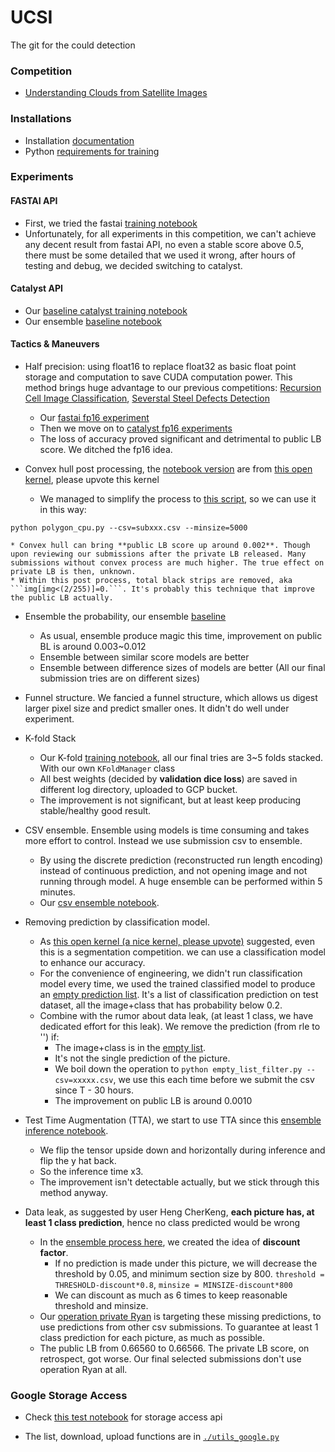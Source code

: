 # UCSI
The git for the could detection

### Competition
* [Understanding Clouds from Satellite Images](https://www.kaggle.com/c/understanding_cloud_organization)


### Installations

* Installation [documentation](doc/INSTALL.md)
* Python [requirements for training](requirements.txt)

### Experiments

#### **FASTAI** API
* First, we tried the fastai [training notebook](train_fastai_nofunnel.ipynb)
* Unfortunately, for all experiments in this competition, we can't achieve any decent result from fastai API, no even a stable score above 0.5, there must be some detailed that we used it wrong, after hours of testing and debug, we decided switching to catalyst.

#### **Catalyst** API
* Our [baseline catalyst training notebook](catalyst_train_newinf.ipynb)
* Our ensemble [baseline notebook](https://github.com/iofthetiger/ucsi/blob/master/catalyst_ensemble.ipynb)

#### Tactics & Maneuvers
* Half precision: using float16 to replace float32 as basic float point storage and computation to save CUDA computation power. This method brings huge advantage to our previous competitions: [Recursion Cell Image Classification](https://github.com/raynardj/python4ml/tree/master/experiments/rcic), [Severstal Steel Defects Detection](https://github.com/raynardj/ssdd)
    * Our [fastai fp16 experiment](unet_fpn_train_fp16_fastai.ipynb)
    * Then we move on to [catalyst fp16 experiments](ref_b5_fp18.ipynb)
    * The loss of accuracy proved significant and detrimental to public LB score. We ditched the fp16 idea.

* Convex hull post processing, the [notebook version](polygon_cpu.ipynb) are from [this open kernel](https://www.kaggle.com/ratthachat/cloud-convexhull-polygon-postprocessing-no-gpu), please upvote this kernel
    * We managed to simplify the process to [this script](https://github.com/iofthetiger/ucsi/blob/master/polygon_cpu.py), so we can use it in this way:
```
python polygon_cpu.py --csv=subxxx.csv --minsize=5000
```
    * Convex hull can bring **public LB score up around 0.002**. Though upon reviewing our submissions after the private LB released. Many submissions without convex process are much higher. The true effect on private LB is then, unknown.
    * Within this post process, total black strips are removed, aka ```img[img<(2/255)]=0.```. It's probably this technique that improve the public LB actually.

* Ensemble the probability, our ensemble [baseline](catalyst_ensemble.ipynb)
    * As usual, ensemble produce magic this time, improvement on public BL is around 0.003~0.012
    * Ensemble between similar score models are better
    * Ensemble between difference sizes of models are better (All our final submission tries are on different sizes)

* Funnel structure. We fancied a funnel structure, which allows us digest larger pixel size and predict smaller ones. It didn't do well under experiment.

* K-fold Stack
    * Our K-fold [training notebook](catalyst_train_kfold.ipynb), all our final tries are 3~5 folds stacked. With our own ```KFoldManager``` class
    * All best weights (decided by **validation dice loss**) are saved in different log directory, uploaded to GCP bucket.
    * The improvement is not significant, but at least keep producing stable/healthy good result.
* CSV ensemble. Ensemble using models is time consuming and takes more effort to control. Instead we use submission csv to ensemble.
    * By using the discrete prediction (reconstructed run length encoding) instead of continuous prediction, and not opening image and not running through model. A huge ensemble can be performed within 5 minutes.
    * Our [csv ensemble notebook](ensemble-from-csv).

* Removing prediction by classification model.
    * As [this open kernel (a nice kernel, please upvote)](https://www.kaggle.com/mobassir/keras-efficientnetb2-for-classifying-cloud) suggested, even this is a segmentation competition. we can use a classification model to enhance our accuracy.
    * For the convenience of engineering, we didn't run classification model every time, we used the trained classified model to produce an [empty prediction list](empty_list.csv). It's a list of classification prediction on test dataset, all the image+class that has probability below 0.2.
    * Combine with the rumor about data leak, (at least 1 class, we have dedicated effort for this leak). We remove the prediction (from rle to '') if:
        * The image+class is in the [empty list](empty_list.csv).
        * It's not the single prediction of the picture.
        * We boil down the operation to ```python empty_list_filter.py --csv=xxxxx.csv```, we use this each time before we submit the csv since T - 30 hours.
        * The improvement on public LB is around 0.0010

* Test Time Augmentation (TTA), we start to use TTA since this [ensemble inference notebook](https://github.com/iofthetiger/ucsi/blob/master/catalyst_ensemble_v3_tta.ipynb).
    * We flip the tensor upside down and horizontally during inference and flip the y hat back.
    * So the inference time x3.
    * The improvement isn't detectable actually, but we stick through this method anyway.

* Data leak, as suggested by user Heng CherKeng, **each picture has, at least 1 class prediction**, hence no class predicted would be wrong
    * In the [ensemble process here](https://github.com/iofthetiger/ucsi/blob/master/catalyst_ensemble_v4_dataleak.ipynb), we created the idea of **discount factor**.
        * If no prediction is made under this picture, we will decrease the threshold by 0.05, and minimum section size by 800. ```threshold = THRESHOLD-discount*0.8```, ```minsize = MINSIZE-discount*800```
        * We can discount as much as 6 times to keep reasonable threshold and minsize.
    * Our [operation private Ryan](csv_safenet.ipynb) is targeting these missing predictions, to use predictions from other csv submissions. To guarantee at least 1 class prediction for each picture, as much as possible.
    * The public LB from 0.66560 to 0.66566. The private LB score, on retrospect, got worse. Our final selected submissions don't use operation Ryan at all.

### Google Storage Access

* Check [this test notebook](google_storage_test.ipynb) for storage access api

* The list, download, upload functions are in [```./utils_google.py```](utils_google.py)
